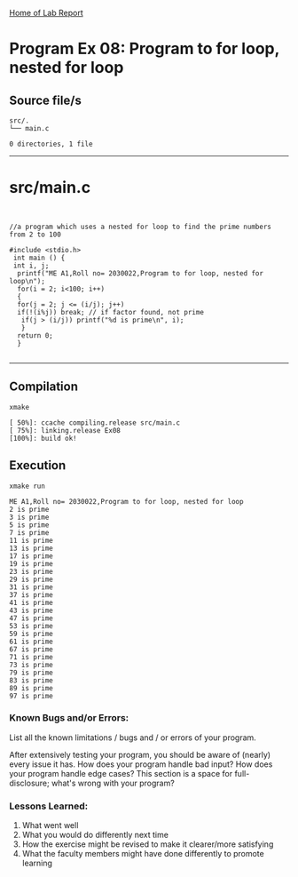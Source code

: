 [Home of Lab Report](../lab.html)

# Program Ex 08: Program to for loop, nested for loop



## Source file/s

```
src/.
└── main.c

0 directories, 1 file
```

---


# src/main.c

```


//a program which uses a nested for loop to find the prime numbers from 2 to 100  

#include <stdio.h>
 int main () {
 int i, j;
  printf("ME A1,Roll no= 2030022,Program to for loop, nested for loop\n"); 
  for(i = 2; i<100; i++) 
  {
  for(j = 2; j <= (i/j); j++) 
  if(!(i%j)) break; // if factor found, not prime
   if(j > (i/j)) printf("%d is prime\n", i);
   }
  return 0;
  }


```

---

## Compilation

```
xmake

[ 50%]: ccache compiling.release src/main.c
[ 75%]: linking.release Ex08
[100%]: build ok!

```

## Execution
```
xmake run

ME A1,Roll no= 2030022,Program to for loop, nested for loop
2 is prime
3 is prime
5 is prime
7 is prime
11 is prime
13 is prime
17 is prime
19 is prime
23 is prime
29 is prime
31 is prime
37 is prime
41 is prime
43 is prime
47 is prime
53 is prime
59 is prime
61 is prime
67 is prime
71 is prime
73 is prime
79 is prime
83 is prime
89 is prime
97 is prime

```

### Known Bugs and/or Errors:

List all the known limitations / bugs and / or errors of your program.

After extensively testing your program, you should be aware of (nearly) every issue it has. How does your program handle bad input? How does your program handle edge cases? This section is a space for full-disclosure; what's wrong with your program?

### Lessons Learned:

1. What went well
1. What you would do differently next time
1. How the exercise might be revised to make it clearer/more satisfying
1. What the faculty members might have done differently to promote learning
